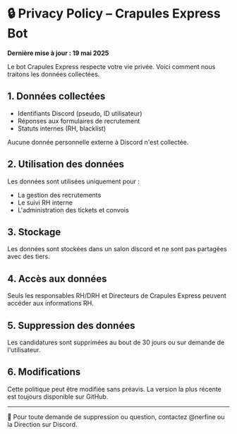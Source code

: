 # 🔒 Privacy Policy – Crapules Express Bot

**Dernière mise à jour : 19 mai 2025**

Le bot Crapules Express respecte votre vie privée. Voici comment nous traitons les données collectées.

## 1. Données collectées
- Identifiants Discord (pseudo, ID utilisateur)
- Réponses aux formulaires de recrutement
- Statuts internes (RH, blacklist)

Aucune donnée personnelle externe à Discord n'est collectée.

## 2. Utilisation des données
Les données sont utilisées uniquement pour :
- La gestion des recrutements
- Le suivi RH interne
- L'administration des tickets et convois

## 3. Stockage
Les données sont stockées dans un salon discord et ne sont pas partagées avec des tiers.

## 4. Accès aux données
Seuls les responsables RH/DRH et Directeurs de Crapules Express peuvent accéder aux informations RH.

## 5. Suppression des données
Les candidatures sont supprimées au bout de 30 jours ou sur demande de l'utilisateur.

## 6. Modifications
Cette politique peut être modifiée sans préavis. La version la plus récente est toujours disponible sur GitHub.

---

📧 Pour toute demande de suppression ou question, contactez @nerfine ou la Direction sur Discord.
